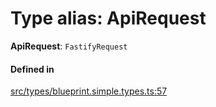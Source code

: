 # Type alias: ApiRequest

 **ApiRequest**: `FastifyRequest`

#### Defined in

[src/types/blueprint.simple.types.ts:57](https://github.com/zjayers/AssembleJS/blob/3539104/src/types/blueprint.simple.types.ts#L57)

